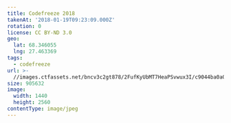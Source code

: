 ```yaml
---
title: Codefreeze 2018
takenAt: '2018-01-19T09:23:09.000Z'
rotation: 0
license: CC BY-ND 3.0
geo:
  lat: 68.346055
  lng: 27.463369
tags:
  - codefreeze
url: >-
  //images.ctfassets.net/bncv3c2gt878/2FufKyUbMT7HeaPSvwux3I/c9044ba0a056332d1250278496c910cb/codefreeze-2018_25929143608_o
size: 905632
image:
  width: 1440
  height: 2560
contentType: image/jpeg
---
```


